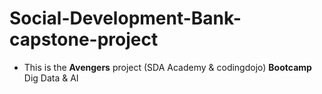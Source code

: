 # Social-Development-Bank-capstone-project
- This is the **Avengers** project (SDA Academy & codingdojo)  **Bootcamp** Dig Data & AI
